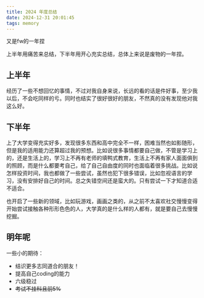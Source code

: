 ```yaml
---
title: 2024 年度总结
date: 2024-12-31 20:01:45
tags: memory
---
```


又是fw的一年捏

<!-- more -->

上半年用痛苦来总结，下半年用开心充实总结，总体上来说是废物的一年捏。

## 上半年

经历了一些不想回忆的事情，不过对我自身来说，长远的看的话是件好事，至少我以后，不会吃同样的亏。同时也结实了很好很好的朋友，不然真的没有发现他对我这么好。

## 下半年

上了大学变得充实好多，发现很多东西和高中完全不一样，困难当然也如影随形，但是我的适用能力还算超过我的预想。比如说很多事情都要自己做，不管是学习上的，还是生活上的，学习上不再有老师的填鸭式教育，生活上不再有家人面面俱到的照顾，而是什么都要考自己，给了自己自由度的同时也面临着很多挑战。比如说怎样投资时间，我也都做了一些尝试，虽然也犯下很多错误，比如忽视语言的学习，没有安排好自己的时间。总之失错空间还是蛮大的。只有尝试一下才知道合适不适合。

也开启了一些新的领域，比如玩游戏，画画之类的，从之前不太喜欢社交慢慢变得开始尝试接触各种形形色色的人，大学真的是什么样的人都有，就是要自己去慢慢挖掘。

## 明年呢

一些小的期待：

- 结识更多志同道合的朋友！
- 提高自己coding的能力
- 六级稳过
- ~~考试不挂科且前5%~~

